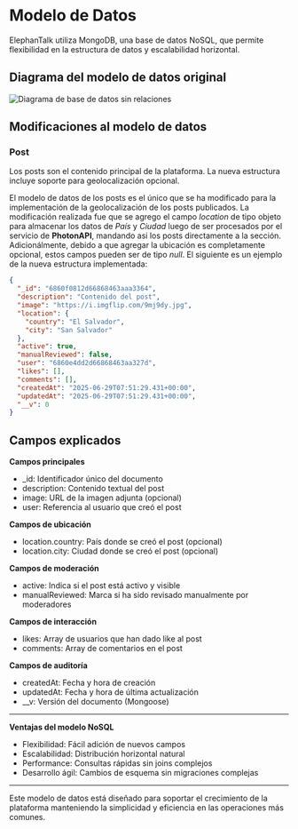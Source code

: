 # Modelo de Datos

ElephanTalk utiliza MongoDB, una base de datos NoSQL, que permite flexibilidad en la estructura de datos y escalabilidad horizontal.

## Diagrama del modelo de datos original

![Diagrama de base de datos sin relaciones](https://github.com/kevocodes/ElephanTalk/assets/62626446/a8e9fa4e-9233-4ae6-b189-5d2a4d809b90)

## Modificaciones al modelo de datos

### Post

Los posts son el contenido principal de la plataforma. La nueva estructura incluye soporte para geolocalización opcional.

El modelo de datos de los posts es el único que se ha modificado para la implementación de la geolocalización de los posts publicados. La modificación realizada fue que se agrego el campo *location* de tipo objeto para almacenar los datos de *País* y *Ciudad* luego de ser procesados por el servicio de **PhotonAPI**, mandando asi los posts directamente a la sección. Adicionálmente, debido a que agregar la ubicación es completamente opcional, estos campos pueden ser de tipo *null*. El siguiente es un ejemplo de la nueva estructura implementada:


```json
{
  "_id": "6860f0812d66868463aaa3364",
  "description": "Contenido del post",
  "image": "https://i.imgflip.com/9mj9dy.jpg",
  "location": {
    "country": "El Salvador",
    "city": "San Salvador"
  },
  "active": true,
  "manualReviewed": false,
  "user": "6860e4dd2d66868463aa327d",
  "likes": [],
  "comments": [],
  "createdAt": "2025-06-29T07:51:29.431+00:00",
  "updatedAt": "2025-06-29T07:51:29.431+00:00",
  "__v": 0
}
```

## Campos explicados

**Campos principales**

- _id: Identificador único del documento
- description: Contenido textual del post
- image: URL de la imagen adjunta (opcional)
- user: Referencia al usuario que creó el post

**Campos de ubicación**

- location.country: País donde se creó el post (opcional)
- location.city: Ciudad donde se creó el post (opcional)

**Campos de moderación**

- active: Indica si el post está activo y visible
- manualReviewed: Marca si ha sido revisado manualmente por moderadores

**Campos de interacción**

- likes: Array de usuarios que han dado like al post
- comments: Array de comentarios en el post

**Campos de auditoría**

- createdAt: Fecha y hora de creación
- updatedAt: Fecha y hora de última actualización
- __v: Versión del documento (Mongoose)

---

**Ventajas del modelo NoSQL**

- Flexibilidad: Fácil adición de nuevos campos
- Escalabilidad: Distribución horizontal natural
- Performance: Consultas rápidas sin joins complejos
- Desarrollo ágil: Cambios de esquema sin migraciones complejas

---

Este modelo de datos está diseñado para soportar el crecimiento de la plataforma manteniendo la simplicidad y eficiencia en las operaciones más comunes.